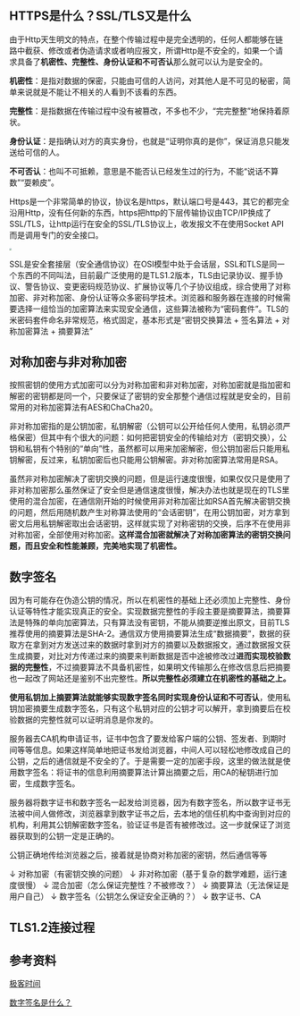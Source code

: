 

## HTTPS是什么？SSL/TLS又是什么

由于Http天生明文的特点，在整个传输过程中是完全透明的，任何人都能够在链路中截获、修改或者伪造请求或者响应报文，所谓Http是不安全的，如果一个请求具备了**机密性、完整性、身份认证和不可否认**那么就可以认为是安全的。

**机密性**：是指对数据的保密，只能由可信的人访问，对其他人是不可见的秘密，简单来说就是不能让不相关的人看到不该看的东西。

**完整性**：是指数据在传输过程中没有被篡改，不多也不少，“完完整整”地保持着原状。

**身份认证**：是指确认对方的真实身份，也就是“证明你真的是你”，保证消息只能发送给可信的人。

**不可否认**：也叫不可抵赖，意思是不能否认已经发生过的行为，不能“说话不算数”“耍赖皮”。

Https是一个非常简单的协议，协议名是https，默认端口号是443，其它的都完全沿用Http，没有任何新的东西，https把http的下层传输协议由TCP/IP换成了SSL/TLS，让http运行在安全的SSL/TLS协议上，收发报文不在使用Socket API而是调用专门的安全接口。

<img src="https://cdn.jsdelivr.net/gh/ArrayTeng/resources/50d57e18813e18270747806d5d73f0a3.png" style="zoom:24%;" />



SSL是安全套接层（安全通信协议）在OSI模型中处于会话层，SSL和TLS是同一个东西的不同叫法，目前最广泛使用的是TLS1.2版本，TLS由记录协议、握手协议、警告协议、变更密码规范协议、扩展协议等几个子协议组成，综合使用了对称加密、非对称加密、身份认证等众多密码学技术。浏览器和服务器在连接的时候需要选择一组恰当的加密算法来实现安全通信，这些算法被称为“密码套件”。TLS的米密码套件命名非常规范，格式固定，基本形式是“密钥交换算法 + 签名算法 + 对称加密算法 + 摘要算法”



## 对称加密与非对称加密

按照密钥的使用方式加密可以分为对称加密和非对称加密，对称加密就是指加密和解密的密钥都是同一个，只要保证了密钥的安全那整个通信过程就是安全的，目前常用的对称加密算法有AES和ChaCha20。



非对称加密指的是公钥加密，私钥解密（公钥可以公开给任何人使用，私钥必须严格保密）但其中有个很大的问题：如何把密钥安全的传输给对方（密钥交换），公钥和私钥有个特别的“单向”性，虽然都可以用来加密解密，但公钥加密后只能用私钥解密，反过来，私钥加密后也只能用公钥解密。非对称加密算法常用是RSA。



虽然非对称加密解决了密钥交换的问题，但是运行速度很慢，如果仅仅只是使用了非对称加密那么虽然保证了安全但是通信速度很慢，解决办法也就是现在的TLS里使用的混合加密，在通信刚开始的时候使用非对称加密比如RSA首先解决密钥交换的问题，然后用随机数产生对称算法使用的“会话密钥”，在用公钥加密，对方拿到密文后用私钥解密取出会话密钥，这样就实现了对称密钥的交换，后序不在使用非对称加密，全部使用对称加密。**这样混合加密就解决了对称加密算法的密钥交换问题，而且安全和性能兼顾，完美地实现了机密性。**

## 数字签名

因为有可能存在伪造公钥的情况，所以在机密性的基础上还必须加上完整性、身份认证等特性才能实现真正的安全。实现数据完整性的手段主要是摘要算法，摘要算法是特殊的单向加密算法，只有算法没有密钥，不能从摘要逆推出原文，目前TLS推荐使用的摘要算法是SHA-2。通信双方使用摘要算法生成“数据摘要”，数据的获取方在拿到对方发送过来的数据时拿到对方的摘要以及数据报文，通过数据报文获生成摘要，对比对方传递过来的摘要来判断数据是否中途被修改过**进而实现校验数据的完整性**，不过摘要算法不具备机密性，如果明文传输那么在修改信息后把摘要也一起改了网站还是鉴别不出完整性。**所以完整性必须建立在机密性的基础之上。**



**使用私钥加上摘要算法就能够实现数字签名同时实现身份认证和不可否认**，使用私钥加密摘要生成数字签名，只有这个私钥对应的公钥才可以解开，拿到摘要后在校验数据的完整性就可以证明消息是你发的。



服务器去CA机构申请证书，证书中包含了要发给客户端的公钥、签发者、到期时间等等信息。如果这样简单地把证书发给浏览器，中间人可以轻松地修改成自己的公钥，之后的通信就是不安全的了。于是需要一定的加密手段，这里的做法就是使用数字签名：将证书的信息利用摘要算法计算出摘要之后，用CA的秘钥进行加密，生成数字签名。

服务器将数字证书和数字签名一起发给浏览器，因为有数字签名，所以数字证书无法被中间人做修改，浏览器拿到数字证书之后，去本地的信任机构中查询到对应的机构，利用其公钥解密数字签名，验证证书是否有被修改过。这一步就保证了浏览器获取到的公钥一定是正确的。

公钥正确地传给浏览器之后，接着就是协商对称加密的密钥，然后通信等等



↓ 对称加密（有密钥交换的问题）
↓ 非对称加密（基于复杂的数学难题，运行速度很慢）
↓ 混合加密（怎么保证完整性？不被修改？）
↓ 摘要算法（无法保证是用户自己）
↓ 数字签名（公钥怎么保证安全正确的？）
↓ 数字证书、CA

## TLS1.2连接过程



## 参考资料

[极客时间](https://time.geekbang.org/column/article/109062)

[数字签名是什么？](http://www.ruanyifeng.com/blog/2011/08/what_is_a_digital_signature.html)



